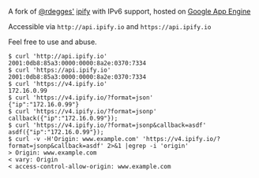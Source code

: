 A fork of [@rdegges'](https://twitter.com/rdegges) [ipify](https://www.ipify.org/) with IPv6 support, hosted
on [Google App Engine](https://cloud.google.com/appengine)

Accessible via `http://api.ipify.io` and `https://api.ipify.io`


Feel free to use and abuse.

```
$ curl 'http://api.ipify.io'
2001:0db8:85a3:0000:0000:8a2e:0370:7334
$ curl 'https://api.ipify.io'
2001:0db8:85a3:0000:0000:8a2e:0370:7334
$ curl 'https://v4.ipify.io'
172.16.0.99
$ curl 'https://v4.ipify.io/?format=json'
{"ip":"172.16.0.99"}
$ curl 'https://v4.ipify.io/?format=jsonp'
callback({"ip":"172.16.0.99"});
$ curl 'https://v4.ipify.io/?format=jsonp&callback=asdf'
asdf({"ip":"172.16.0.99"});
$ curl -v -H'Origin: www.example.com' 'https://v4.ipify.io/?format=jsonp&callback=asdf' 2>&1 |egrep -i 'origin'
> Origin: www.example.com
< vary: Origin
< access-control-allow-origin: www.example.com
```
